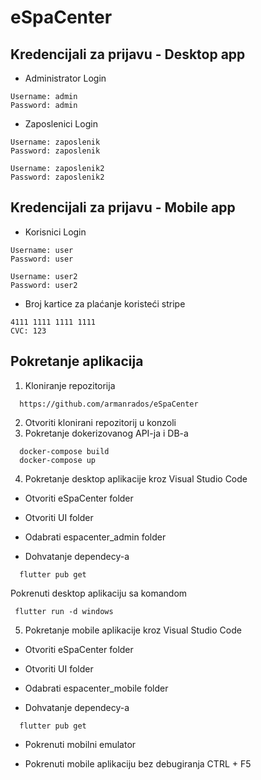 # eSpaCenter

## Kredencijali za prijavu - Desktop app
- Administrator Login
```
Username: admin
Password: admin
```
- Zaposlenici Login
```
Username: zaposlenik
Password: zaposlenik

Username: zaposlenik2
Password: zaposlenik2
```
## Kredencijali za prijavu - Mobile app
- Korisnici Login
```
Username: user
Password: user

Username: user2
Password: user2
```
- Broj kartice za plaćanje koristeći stripe
```
4111 1111 1111 1111
CVC: 123  

```
## Pokretanje aplikacija
1. Kloniranje repozitorija
```
  https://github.com/armanrados/eSpaCenter
```
2. Otvoriti klonirani repozitorij u konzoli
3. Pokretanje dokerizovanog API-ja i DB-a
```
  docker-compose build
  docker-compose up
```
4. Pokretanje desktop aplikacije kroz Visual Studio Code

- Otvoriti eSpaCenter folder

- Otvoriti UI folder

- Odabrati espacenter_admin folder

- Dohvatanje dependecy-a
```
  flutter pub get
```
 Pokrenuti desktop aplikaciju sa komandom 
```
 flutter run -d windows
```
 
5. Pokretanje mobile aplikacije kroz Visual Studio Code

- Otvoriti eSpaCenter folder

- Otvoriti UI folder
  
- Odabrati espacenter_mobile folder
 
- Dohvatanje dependecy-a
```
  flutter pub get
```
- Pokrenuti mobilni emulator

- Pokrenuti mobile aplikaciju bez debugiranja CTRL + F5


